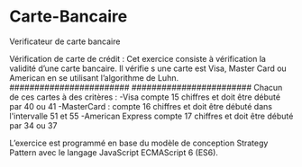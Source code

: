 # Carte-Bancaire
Verificateur de carte bancaire

Vérification de carte de crédit :
Cet exercice consiste à vérification la validité d’une carte bancaire.
Il vérifie s une carte est Visa, Master Card ou American en se utilisant l’algorithme de Luhn.
########################
########################
Chacun de ces cartes à des critères :
-Visa compte 15 chiffres et doit être débuté par 40 ou 41
-MasterCard : compte 16 chiffres et doit être débuté dans l'intervalle 51 et 55
-American Express compte 17 chiffres et doit être débuté par 34 ou 37

L’exercice est programmé en base du modèle de conception Strategy
Pattern avec le langage JavaScript ECMAScript 6 (ES6). 
